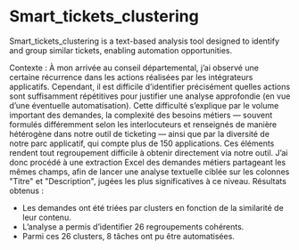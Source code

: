 # Smart_tickets_clustering
Smart_tickets_clustering is a text-based analysis tool designed to identify and group similar tickets, enabling automation opportunities.


Contexte : 
À mon arrivée au conseil départemental, j’ai observé une certaine récurrence dans les actions réalisées par les intégrateurs applicatifs. Cependant, il est difficile d’identifier précisément quelles actions sont suffisamment répétitives pour justifier une analyse approfondie (en vue d’une éventuelle automatisation). Cette difficulté s’explique par le volume important des demandes, la complexité des besoins métiers — souvent formulés différemment selon les interlocuteurs et renseignés de manière hétérogène dans notre outil de ticketing — ainsi que par la diversité de notre parc applicatif, qui compte plus de 150 applications. Ces éléments rendent tout regroupement difficile à obtenir directement via notre outil.
J’ai donc procédé à une extraction Excel des demandes métiers partageant les mêmes champs, afin de lancer une analyse textuelle ciblée sur les colonnes "Titre" et "Description", jugées les plus significatives à ce niveau.
Résultats obtenus :
- Les demandes ont été triées par clusters en fonction de la similarité de leur contenu.
- L’analyse a permis d’identifier 26 regroupements cohérents.
- Parmi ces 26 clusters, 8 tâches ont pu être automatisées.
